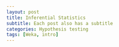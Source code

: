 ```yaml
---
layout: post
title: Inferential Statistics
subtitle: Each post also has a subtitle
categories: Hypothesis testing
tags: [Weka, intro]
---
```


